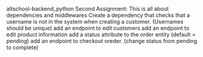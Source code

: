 altschool-backend_python
Second Assignment: This is all about dependencies and middlewares
Create a dependency that checks that a username is not in the system when creating a customer. (Usernames should be unique)
add an endpoint to edit customers
add an endpoint to edit product information
add a status attribute to the order entity (default = pending)
add an endpoint to checkout oreder. (change status from pending to complete)
